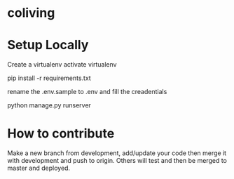 # coliving

# Setup Locally
Create a virtualenv
activate virtualenv

pip install -r requirements.txt

rename the .env.sample to .env and fill the creadentials

python manage.py runserver

# How to contribute
Make a new branch from development, add/update your code then merge it with development and push to origin. Others will test and then be merged to master and deployed. 
